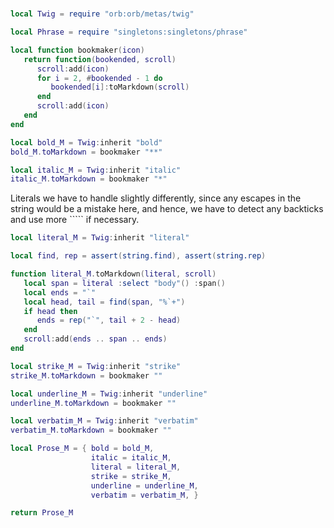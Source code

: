 #


```lua
local Twig = require "orb:orb/metas/twig"

local Phrase = require "singletons:singletons/phrase"
```

```lua
local function bookmaker(icon)
   return function(bookended, scroll)
      scroll:add(icon)
      for i = 2, #bookended - 1 do
         bookended[i]:toMarkdown(scroll)
      end
      scroll:add(icon)
   end
end
```

```lua
local bold_M = Twig:inherit "bold"
bold_M.toMarkdown = bookmaker "**"
```

```lua
local italic_M = Twig:inherit "italic"
italic_M.toMarkdown = bookmaker "*"
```

Literals we have to handle slightly differently, since any escapes in the
string would be a mistake here, and hence, we have to detect any backticks and
use more ````` if necessary\.

```lua
local literal_M = Twig:inherit "literal"

local find, rep = assert(string.find), assert(string.rep)

function literal_M.toMarkdown(literal, scroll)
   local span = literal :select "body"() :span()
   local ends = "`"
   local head, tail = find(span, "%`+")
   if head then
      ends = rep("`", tail + 2 - head)
   end
   scroll:add(ends .. span .. ends)
end
```

```lua
local strike_M = Twig:inherit "strike"
strike_M.toMarkdown = bookmaker ""
```

```lua
local underline_M = Twig:inherit "underline"
underline_M.toMarkdown = bookmaker ""
```

```lua
local verbatim_M = Twig:inherit "verbatim"
verbatim_M.toMarkdown = bookmaker ""
```

```lua
local Prose_M = { bold = bold_M,
                  italic = italic_M,
                  literal = literal_M,
                  strike = strike_M,
                  underline = underline_M,
                  verbatim = verbatim_M, }
```


```lua
return Prose_M
```
